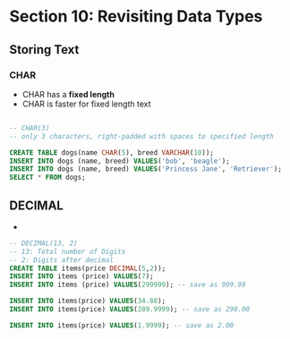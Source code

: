 # Section 10: Revisiting Data Types

## Storing Text

### CHAR

- CHAR has a __fixed length__
- CHAR is faster for fixed length text

```sql

-- CHAR(3)
-- only 3 characters, right-padded with spaces to specified length

CREATE TABLE dogs(name CHAR(5), breed VARCHAR(10));
INSERT INTO dogs (name, breed) VALUES('bob', 'beagle');
INSERT INTO dogs (name, breed) VALUES('Princess Jane', 'Retriever');
SELECT * FROM dogs;

```

## DECIMAL

- 

```sql
-- DECIMAL(13, 2)
-- 13: Total number of Digits
-- 2: Digits after decimal
CREATE TABLE items(price DECIMAL(5,2));
INSERT INTO items (price) VALUES(7);
INSERT INTO items (price) VALUES(299999); -- save as 999.99

INSERT INTO items(price) VALUES(34.88);
INSERT INTO items(price) VALUES(289.9999); -- save as 290.00

INSERT INTO items(price) VALUES(1.9999); -- save as 2.00

```

